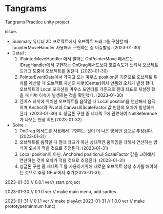 # Tangrams

Tangrams Practice unity project

issue.
- Summary 유니티 2D 프로젝트에서 오브젝트 드래그를 구현할 때 IpointerMoveHandler 사용해서 구현하는 중 이슈발생. (2023-01-30)
- Detail : 
	1. IPointerMoveHandler 에서 콜하는 OnPointerMove 메서드는 IDragHandler에서 구현하는 OnDrag메서드보다 
        호출속도가 느려서 오브젝트 드래그 도중에 오브젝트를 놓친다. (2023-01-30)
	2. PointerEventData에서 가지고 오는 마우스 position을 기준으로 오브젝트 위치를 계산할 때 오브젝트 자신의 
        피벗(Center)위치 만큼의 오차가 발생 했다. 오브젝트의 Local 포지션을 마우스 포인터를 기준으로 
	절대 좌표로 재설정 했을 때 피벗 이슈가 발생하는 것을 확인했다. (2023-01-30)
	3. 캔버스 하위에 위치한 오브젝트를 움직일 때 Local position을 연산해서 움직이며 Anchor의 Pivot과 
        Canvas의ScaleFactor 값 만큼의 오차가 발생하게 된다.     (2023-01-30)
        4. 싱글톤 구현 중 제네릭 T에 관련하여 NullReference가 나오는 현상 확인(2023-01-32)
- Solve :
    1. OnDrag 메서드를 사용해서 구현하는 것이 더 나은 방식인 것으로 추정된다. (2023-01-31)
    2. 오브젝트를 움직일 때 절대 좌표가 아닌 상대적인 움직임을 더해서 연산하는 방식이 오차가 적을 것으로 추정된다. (2023-01-31)
    3. Local position이 아닌, Anchored position과 ScaleFactor 값을 고려해서 연산하는 것이 오차가 적을 것으로 추정된다. (2023-01-31)
    4. 싱글톤 구현 중 제네릭 T 를 사용하기위해 새로운 오브젝트 생성 추가를 해야하는 것으로 추정 GFun에서 추가(2023-01-31)

2023-01-30 // 0.0.1 ver// start project

2023-01-30 // 0.1.0 ver // make main menu, add sprites

2023-01-31 // 0.1.1 ver // make playAct
2023-01-31 // 1.0.0 ver // make prototype(minmum func)